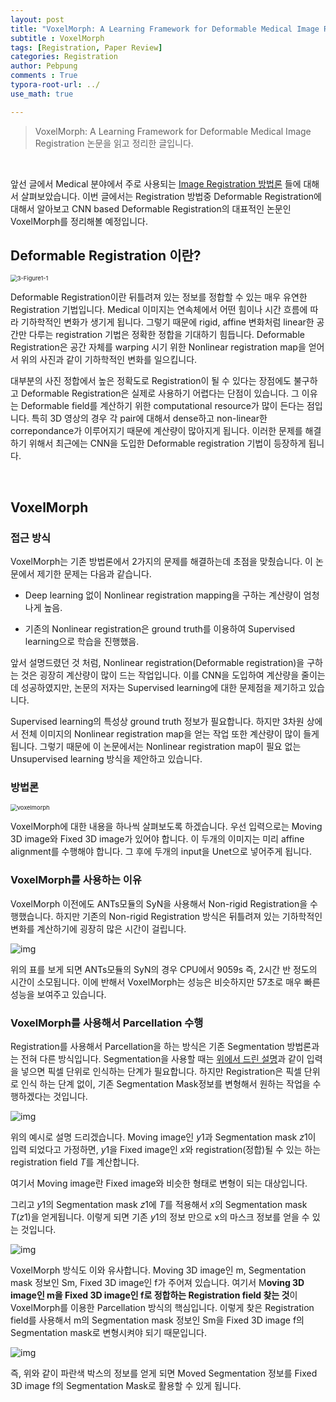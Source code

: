 ```yaml
---
layout: post
title: "VoxelMorph: A Learning Framework for Deformable Medical Image Registration 논문 리뷰"
subtitle : VoxelMorph
tags: [Registration, Paper Review]
categories: Registration
author: Pebpung
comments : True
typora-root-url: ../
use_math: true

---
```


> VoxelMorph: A Learning Framework for Deformable Medical Image Registration 논문을 읽고 정리한 글입니다.  

<br>



앞선 글에서 Medical 분야에서 주로 사용되는 [Image Registration 방법론](https://pebpung.github.io/registration/2022/01/30/Registration-1.html) 들에 대해서 살펴보았습니다. 이번 글에서는 Registration 방법중  Deformable Registration에 대해서 알아보고 CNN based Deformable Registration의 대표적인 논문인 VoxelMorph를 정리해볼 예정입니다. 



## Deformable Registration 이란?

<img src="/assets/img/2022/3-Figure1-1.png" alt="3-Figure1-1" style="zoom: 67%;" />

 Deformable Registration이란 뒤틀려져 있는 정보를 정합할 수 있는 매우 유연한 Registration 기법입니다. Medical 이미지는  연속체에서 어떤 힘이나 시간 흐름에 따라 기하학적인 변화가 생기게 됩니다. 그렇기 때문에 rigid, affine 변화처럼 linear한 공간만 다루는 registration 기법은 정확한 정합을 기대하기 힘듭니다. Deformable Registration은 공간 자체를 warping 시기 위한 Nonlinear registration map을 얻어서 위의 사진과 같이 기하학적인 변화를 일으킵니다. 

대부분의 사진 정합에서 높은 정확도로 Registration이 될 수 있다는 장점에도 불구하고 Deformable Registration은 실제로 사용하기 어렵다는 단점이 있습니다. 그 이유는 Deformable field를 계산하기 위한 computational resource가 많이 든다는 점입니다. 특히 3D 영상의 경우 각 pair에 대해서 dense하고 non-linear한 correpondance가 이루어지기 때문에 계산량이 많아지게 됩니다. 이러한 문제를 해결하기 위해서 최근에는 CNN을 도입한 Deformable registration 기법이 등장하게 됩니다. 

<br>

## **VoxelMorph**

### 접근 방식

VoxelMorph는 기존 방법론에서 2가지의 문제를 해결하는데 초점을 맞췄습니다. 이 논문에서 제기한 문제는 다음과 같습니다. 

- Deep learning 없이 Nonlinear registration mapping을 구하는 계산량이 엄청나게 높음.

- 기존의 Nonlinear registration은 ground truth를 이용하여 Supervised learning으로 학습을 진행했음.

앞서 설명드렸던 것 처럼, Nonlinear registration(Deformable registration)을 구하는 것은 굉장히 계산량이 많이 드는 작업입니다. 이를 CNN을 도입하여 계산량을 줄이는 데 성공하였지만, 논문의 저자는 Supervised learning에 대한 문제점을 제기하고 있습니다. 

Supervised learning의 특성상 ground truth 정보가 필요합니다. 하지만 3차원 상에서 전체 이미지의 Nonlinear registration map을 얻는 작업 또한 계산량이 많이 들게 됩니다. 그렇기 때문에 이 논문에서는 Nonlinear registration map이 필요 없는 Unsupervised learning 방식을 제안하고 있습니다. 



### 방법론

<img src="/assets/img/2022/voxelmorph.png" alt="voxelmorph" style="zoom: 67%;" />

VoxelMorph에 대한 내용을 하나씩 살펴보도록 하겠습니다. 우선 입력으로는 Moving 3D image와 Fixed 3D image가 있어야 합니다. 이 두개의 이미지는 미리 affine alignment를 수행해야 합니다. 그 후에 두개의 input을 Unet으로 넣어주게 됩니다. 

### VoxelMorph를 사용하는 이유

VoxelMorph 이전에도 ANTs모듈의 SyN을 사용해서 Non-rigid Registration을 수행했습니다. 하지만 기존의 Non-rigid Registration 방식은 뒤틀려져 있는 기하학적인 변화를 계산하기에 굉장히 많은 시간이 걸립니다.

![img](/assets/img/2022/https%253A%252F%252Fs3-us-west-2.amazonaws.com%252Fsecure.notion-static.com%252F39b698ee-6aad-478b-b23f-85a0f77f9b33%252FUntitled.png)

위의 표를 보게 되면 ANTs모듈의 SyN의 경우 CPU에서 9059s 즉, 2시간 반 정도의 시간이 소모됩니다. 이에 반해서 VoxelMorph는 성능은 비슷하지만 57초로 매우 빠른 성능을 보여주고 있습니다.

### VoxelMorph를 사용해서 Parcellation 수행

Registration를 사용해서 Parcellation을 하는 방식은 기존 Segmentation 방법론과는 전혀 다른 방식입니다. Segmentation을 사용할 때는 [위에서 드린 설명](https://www.notion.so/VoxelMorph-09e80ca725d04249bebd787f1998a8f2)과 같이 입력을 넣으면 픽셀 단위로 인식하는 단계가 필요합니다. 하지만 Registration은 픽셀 단위로 인식 하는 단계 없이, 기존 Segmentation Mask정보를 변형해서 원하는 작업을 수행하겠다는 것입니다.

![img](/assets/img/2022/https%253A%252F%252Fs3-us-west-2.amazonaws.com%252Fsecure.notion-static.com%252Fc5c3ca20-ad28-40d9-9fb6-5fe2b76f0e04%252FUntitled.png)

위의 예시로 설명 드리겠습니다.  Moving image인 *y*1과 Segmentation mask  *z*1이 입력 되었다고 가정하면, *y*1을 Fixed image인 *x*와 registration(정합)될 수 있는 하는 registration field *T*를 계산합니다.

여기서 Moving image란 Fixed image와 비슷한 형태로 변형이 되는 대상입니다.

그리고 *y*1의 Segmentation mask *z*1에 *T*를 적용해서 *x*의 Segmentation mask *T*(*z*1)을 얻게됩니다. 이렇게 되면 기존 *y*1의 정보 만으로 x의 마스크 정보를 얻을 수 있는 것입니다.


![img](/assets/img/2022/https%253A%252F%252Fs3-us-west-2.amazonaws.com%252Fsecure.notion-static.com%252Ffcfc6a45-f6e1-472b-90b2-b58cf07a8256%252FUntitled.png)

VoxelMorph 방식도 이와 유사합니다. Moving 3D image인 m, Segmentation mask 정보인 Sm, Fixed 3D image인 f가 주어져 있습니다. 여기서 M**oving 3D image인 m을 Fixed 3D image인 f로 정합하는 Registration field 찾는 것**이 VoxelMorph를 이용한 Parcellation 방식의 핵심입니다. 이렇게 찾은 Registration field를 사용해서 m의 Segmentation mask 정보인 Sm을 Fixed 3D image f의 Segmentation mask로 변형시켜야 되기 때문입니다.

![img](/assets/img/2022/https%253A%252F%252Fs3-us-west-2.amazonaws.com%252Fsecure.notion-static.com%252F320f9136-e8fd-42d6-a304-96dc2fc97e9e%252FUntitled.png)

즉, 위와 같이 파란색 박스의 정보를 얻게 되면 Moved Segmentation 정보를 Fixed 3D image f의 Segmentation Mask로 활용할 수 있게 됩니다.
